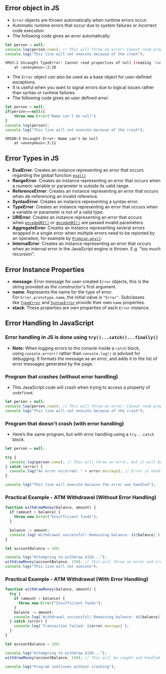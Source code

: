 ## Error object in JS
- `Error` objects are thrown automatically when runtime errors occur.
- Automatic runtime errors that occur due to system failures or incorrect code execution
- The following code gives an error automatically: 
```js
let person = null;
console.log(person.name); // This will throw an error: Cannot read property 'name' of null
console.log("This line will not execute because of the crash");
```

```bash
VM33:2 Uncaught TypeError: Cannot read properties of null (reading 'name')
    at <anonymous>:2:20
```

- The `Error` object can also be used as a base object for user-defined exceptions.
-  It is useful when you want to signal errors due to logical issues rather than syntax or runtime failures.
- The following code gives an user defined error.
```js
let person = null;
if(person===null){
    throw new Error("Name can't be null")
}
console.log(person);
console.log("This line will not execute because of the crash");
```

```shell
VM180:3 Uncaught Error: Name can't be null
    at <anonymous>:3:11
```

## Error Types in JS
- **EvalError**: Creates an instance representing an error that occurs regarding the global function [`eval()`](https://developer.mozilla.org/en-US/docs/Web/JavaScript/Reference/Global_Objects/eval)
- **RangeError**: Creates an instance representing an error that occurs when a numeric variable or parameter is outside its valid range.
- **ReferenceErrror**: Creates an instance representing an error that occurs when de-referencing an invalid reference.
- **SyntaxError**: Creates an instance representing a syntax error.
- **TypeError**: Creates an instance representing an error that occurs when a variable or parameter is not of a valid type.
- **URIError**: Creates an instance representing an error that occurs when [`encodeURI()`](https://developer.mozilla.org/en-US/docs/Web/JavaScript/Reference/Global_Objects/encodeURI) or [`decodeURI()`](https://developer.mozilla.org/en-US/docs/Web/JavaScript/Reference/Global_Objects/decodeURI) are passed invalid parameters.
- **AggregateError**: Creates an instance representing several errors wrapped in a single error when multiple errors need to be reported by an operation, for example by [`Promise.any()`](https://developer.mozilla.org/en-US/docs/Web/JavaScript/Reference/Global_Objects/Promise/any).
- **InternalError**: Creates an instance representing an error that occurs when an internal error in the JavaScript engine is thrown. E.g. "too much recursion".

## Error Instance Properties
- **message**:  Error message for user-created `Error` objects, this is the string provided as the constructor's first argument.
- **name**: Represents the name for the type of error. For `Error.prototype.name`, the initial value is `"Error"`. Subclasses like [`TypeError`](https://developer.mozilla.org/en-US/docs/Web/JavaScript/Reference/Global_Objects/TypeError) and [`SyntaxError`](https://developer.mozilla.org/en-US/docs/Web/JavaScript/Reference/Global_Objects/SyntaxError) provide their own `name` properties.
- **stack**: These properties are own properties of each `Error` instance.
## Error Handling In JavaScript
### Error handling in JS is done using `try()...catch()...finally()`
- **Note:** When logging errors to the console inside a `catch` block, using `console.error()` rather than `console.log()` is advised for debugging. It formats the message as an error, and adds it to the list of error messages generated by the page.
### Program that crashes (without error handling)
- This JavaScript code will crash when trying to access a property of `undefined`.
```javascript
let person = null;
console.log(person.name); // This will throw an error: Cannot read property 'name' of null
console.log("This line will not execute because of the crash");
```

### Program that doesn't crash (with error handling)
- Here’s the same program, but with error handling using a `try...catch` block.
```js
let person = null;

try {
  console.log(person.name); // This will throw an error, but it will be caught
} catch (error) {
  console.log("An error occurred: " + error.message); // Error is handled here
}

console.log("This line will execute because the error was handled");
```

### Practical Example - ATM Withdrawal (Without Error Handling)
```js
function withdrawMoney(balance, amount) {
  if (amount > balance) {
    throw new Error("Insufficient funds");
  }

  balance -= amount;
  console.log(`Withdrawal successful! Remaining balance: $${balance}`);
}

let accountBalance = 100;

console.log("Attempting to withdraw $150...");
withdrawMoney(accountBalance, 150); // This will throw an error and crash
console.log("This line will not execute");

```

### Practical Example - ATM Withdrawal (With Error Handling)
``` js
function withdrawMoney(balance, amount) {
  try {
    if (amount > balance) {
      throw new Error("Insufficient funds");
    }
    balance -= amount;
    console.log(`Withdrawal successful! Remaining balance: $${balance}`);
  } catch (error) {
    console.log(`Transaction failed: ${error.message}`);
  }
}

let accountBalance = 100;

console.log("Attempting to withdraw $150...");
withdrawMoney(accountBalance, 150); // This will be caught and handled

console.log("Program continues without crashing");
```
